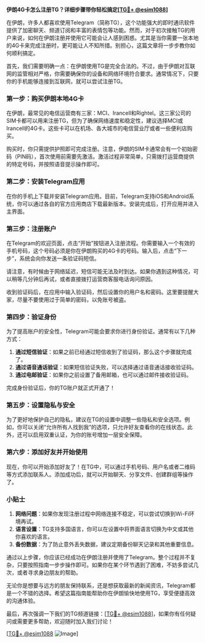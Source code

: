 **伊朗4G卡怎么注册TG？详细步骤带你轻松搞定[[TG💪+ @esim1088](https://t.me/s/esim1088)]**

在伊朗，许多人都喜欢使用Telegram（简称TG），这个功能强大的即时通讯软件提供了加密聊天、频道订阅和丰富的表情包等功能。然而，对于初次接触TG的用户来说，如何在伊朗注册并使用它可能会让人感到困惑。尤其是当你需要一张本地的4G卡来完成注册时，更可能让人不知所措。别担心，这篇文章将一步步教你如何顺利搞定。

首先，我们需要明确一点：在伊朗使用TG是完全合法的。不过，由于伊朗对互联网的监管相对严格，你需要确保你的设备和网络环境符合要求。通常情况下，只要你的手机能够连接到互联网，就可以尝试注册TG。

### **第一步：购买伊朗本地4G卡**

在伊朗，最常见的电信运营商有三家：MCI、Irancell和Rightel。这三家公司的SIM卡都可以用来注册TG，但为了确保网络速度和稳定性，建议选择MCI或Irancell的4G卡。这些卡可以在机场、各大城市的电信营业厅或者一些便利店购买。

购买时，你只需提供护照即可完成注册。注意，伊朗的SIM卡通常会有一个初始密码（PIN码），首次使用前需要先激活。激活过程非常简单，只需拨打运营商提供的特定号码，并按照语音提示操作即可。

### **第二步：安装Telegram应用**

在你的手机上下载并安装Telegram应用。目前，Telegram支持iOS和Android系统，你可以通过各自的官方应用商店下载最新版本。安装完成后，打开应用并进入主界面。

### **第三步：注册账户**

在Telegram的欢迎页面，点击“开始”按钮进入注册流程。你需要输入一个有效的手机号码，这个号码必须是你在伊朗购买的4G卡的号码。输入后，点击“下一步”，系统会向你发送一条验证码短信。

请注意，有时候由于网络延迟，短信可能无法及时到达。如果你遇到这种情况，可以稍等几分钟后再试，或者直接拨打运营商客服电话询问原因。

收到验证码后，在应用中输入验证码，然后设置你的用户名和密码。这里要提醒大家，尽量不要使用过于简单的密码，以免账号被盗。

### **第四步：验证身份**

为了提高账户的安全性，Telegram可能会要求你进行身份验证。通常有以下几种方式：

1. **通过短信验证**：如果之前已经通过短信收到了验证码，那么这个步骤就完成了。
2. **通过语音通话验证**：如果短信验证失败，可以选择通过语音通话接收验证码。
3. **通过电邮验证**：如果你之前设置了备用邮箱，也可以通过邮件接收验证码。

完成身份验证后，你的TG账户就正式开通了！

### **第五步：设置隐私与安全**

为了更好地保护自己的隐私，建议在TG的设置中调整一些隐私和安全选项。例如，你可以关闭“允许所有人找到我”的选项，只允许好友查看你的在线状态。此外，还可以启用双重认证，为你的账号增加一层安全保障。

### **第六步：添加好友并开始使用**

现在，你可以开始添加好友了！在TG中，可以通过手机号码、用户名或者二维码等方式添加联系人。添加成功后，就可以开始聊天、分享文件、创建群组等操作了。

### **小贴士**

1. **网络问题**：如果你发现注册过程中网络连接不稳定，可以尝试切换到Wi-Fi环境再试。
2. **语言设置**：TG支持多国语言，你可以在设置中将界面语言切换为中文或其他你喜欢的语言。
3. **备份数据**：为了防止意外丢失数据，建议定期备份聊天记录和其他重要信息。

通过以上步骤，你应该已经成功在伊朗注册并使用了Telegram。整个过程并不复杂，只要按照指南一步步操作即可。如果你在某个环节遇到了困难，不妨多尝试几次，或者寻求身边朋友的帮助。

无论你是想要与远方的朋友保持联系，还是想获取最新的新闻资讯，Telegram都是一个不错的选择。希望这篇指南能帮助你在伊朗愉快地使用TG，享受便捷高效的沟通体验。

最后，再次强调一下我们的TG频道链接：[[TG💪+ @esim1088](https://t.me/s/esim1088)]，如果你有任何疑问或需要更多帮助，欢迎随时加入我们讨论！

[[TG💪+ @esim1088](https://t.me/s/esim1088) ![Image](https://i.postimg.cc/4NQfJmqS/Snipaste-2025-05-13-00-14-12.png)]